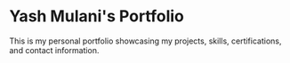 # Yash Mulani's Portfolio

This is my personal portfolio showcasing my projects, skills, certifications, and contact information.
